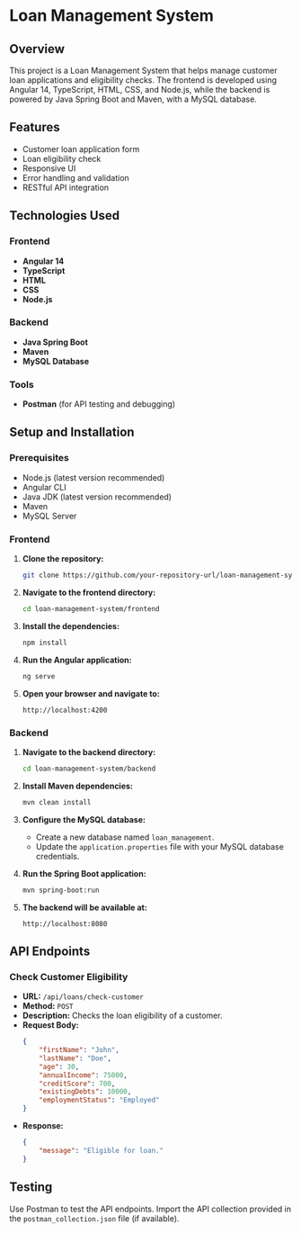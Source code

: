 # Loan Management System

## Overview

This project is a Loan Management System that helps manage customer loan applications and eligibility checks. The frontend is developed using Angular 14, TypeScript, HTML, CSS, and Node.js, while the backend is powered by Java Spring Boot and Maven, with a MySQL database.

## Features

- Customer loan application form
- Loan eligibility check
- Responsive UI
- Error handling and validation
- RESTful API integration

## Technologies Used

### Frontend

- **Angular 14**
- **TypeScript**
- **HTML**
- **CSS**
- **Node.js**

### Backend

- **Java Spring Boot**
- **Maven**
- **MySQL Database**

### Tools

- **Postman** (for API testing and debugging)

## Setup and Installation

### Prerequisites

- Node.js (latest version recommended)
- Angular CLI
- Java JDK (latest version recommended)
- Maven
- MySQL Server

### Frontend

1. **Clone the repository:**
    ```bash
    git clone https://github.com/your-repository-url/loan-management-system.git
    ```

2. **Navigate to the frontend directory:**
    ```bash
    cd loan-management-system/frontend
    ```

3. **Install the dependencies:**
    ```bash
    npm install
    ```

4. **Run the Angular application:**
    ```bash
    ng serve
    ```

5. **Open your browser and navigate to:**
    ```
    http://localhost:4200
    ```

### Backend

1. **Navigate to the backend directory:**
    ```bash
    cd loan-management-system/backend
    ```

2. **Install Maven dependencies:**
    ```bash
    mvn clean install
    ```

3. **Configure the MySQL database:**
    - Create a new database named `loan_management`.
    - Update the `application.properties` file with your MySQL database credentials.

4. **Run the Spring Boot application:**
    ```bash
    mvn spring-boot:run
    ```

5. **The backend will be available at:**
    ```
    http://localhost:8080
    ```

## API Endpoints

### Check Customer Eligibility

- **URL:** `/api/loans/check-customer`
- **Method:** `POST`
- **Description:** Checks the loan eligibility of a customer.
- **Request Body:**
    ```json
    {
        "firstName": "John",
        "lastName": "Doe",
        "age": 30,
        "annualIncome": 75000,
        "creditScore": 700,
        "existingDebts": 10000,
        "employmentStatus": "Employed"
    }
    ```
- **Response:**
    ```json
    {
        "message": "Eligible for loan."
    }
    ```

## Testing

Use Postman to test the API endpoints. Import the API collection provided in the `postman_collection.json` file (if available).

